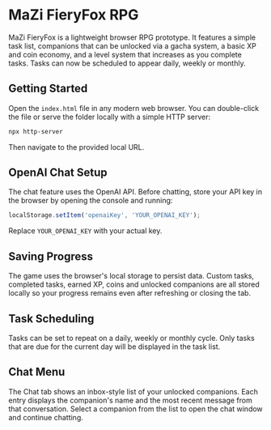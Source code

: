 # MaZi FieryFox RPG

MaZi FieryFox is a lightweight browser RPG prototype. It features a simple task list, companions that can be unlocked via a gacha system, a basic XP and coin economy, and a level system that increases as you complete tasks. Tasks can now be scheduled to appear daily, weekly or monthly.

## Getting Started

Open the `index.html` file in any modern web browser. You can double-click the file or serve the folder locally with a simple HTTP server:

```bash
npx http-server
```

Then navigate to the provided local URL.

## OpenAI Chat Setup

The chat feature uses the OpenAI API. Before chatting, store your API key in the
browser by opening the console and running:

```javascript
localStorage.setItem('openaiKey', 'YOUR_OPENAI_KEY');
```

Replace `YOUR_OPENAI_KEY` with your actual key.

## Saving Progress

The game uses the browser's local storage to persist data. Custom tasks, completed tasks, earned XP, coins and unlocked companions are all stored locally so your progress remains even after refreshing or closing the tab.

## Task Scheduling

Tasks can be set to repeat on a daily, weekly or monthly cycle. Only tasks that are due for the current day will be displayed in the task list.

## Chat Menu

The Chat tab shows an inbox-style list of your unlocked companions. Each entry displays the companion's name and the most recent message from that conversation. Select a companion from the list to open the chat window and continue chatting.
